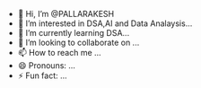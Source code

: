 - 👋 Hi, I’m @PALLARAKESH
- 👀 I’m interested in DSA,AI and Data Analaysis...
- 🌱 I’m currently learning DSA...
- 💞️ I’m looking to collaborate on ...
- 📫 How to reach me ...
- 😄 Pronouns: ...
- ⚡ Fun fact: ...

<!---
PALLARAKESH/PALLARAKESH is a ✨ special ✨ repository because its `README.md` (this file) appears on your GitHub profile.
You can click the Preview link to take a look at your changes.
--->
